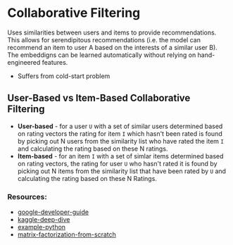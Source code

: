 # Collaborative Filtering
Uses similarities between users and items to provide recommendations. This allows for serendipitous recommendations (i.e.  the model can recommend an item to user A based on the interests of a similar user B). The embeddigns can be learned automatically without relying on hand-engineered features.



- Suffers from cold-start problem


## User-Based vs Item-Based Collaborative Filtering
- **User-based** - for a user `U` with a set of similar users determined based on rating vectors the rating for item `I` which hasn't been rated is found by picking out N users from the similarity list who have rated the item `I` and calculating the rating based on these N ratings.
- **Item-based** - for an item `I` with a set of simlar items determined based on rating vectors, the rating for user `U` who hasn't rated it is found by picking out N items from the similarity list that have been rated by `U` and calculating the rating based on these N Ratings.


### Resources:
- [google-developer-guide](https://developers.google.com/machine-learning/recommendation/collaborative/basics)
- [kaggle-deep-dive](https://www.kaggle.com/code/jhoward/collaborative-filtering-deep-dive)
- [example-python](https://realpython.com/build-recommendation-engine-collaborative-filtering/)
- [matrix-factorization-from-scratch](https://towardsdatascience.com/recommender-systems-matrix-factorization-using-pytorch-bd52f46aa199)